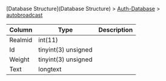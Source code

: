 [Database Structure](Database Structure) > [Auth-Database](Auth-Database) > [autobroadcast](autobroadcast)

Column | Type | Description
--- | --- | ---
Realmid | int(11) | 
Id | tinyint(3) unsigned | 
Weight | tinyint(3) unsigned | 
Text | longtext | 
